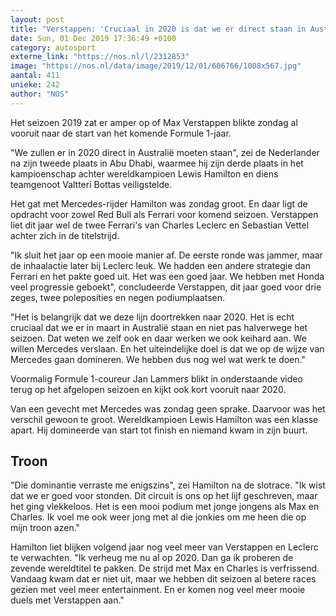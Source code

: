 ```yaml
---
layout: post
title: "Verstappen: 'Cruciaal in 2020 is dat we er direct staan in Australië'"
date: Sun, 01 Dec 2019 17:36:49 +0100
category: autosport
externe_link: "https://nos.nl/l/2312853"
image: "https://nos.nl/data/image/2019/12/01/606766/1008x567.jpg"
aantal: 411
unieke: 242
author: "NOS"
---
```


<p>Het seizoen 2019 zat er amper op of Max Verstappen blikte zondag al vooruit naar de start van het komende Formule 1-jaar.</p>
<p>"We zullen er in 2020 direct in Australië moeten staan", zei de Nederlander na zijn tweede plaats in Abu Dhabi, waarmee hij zijn derde plaats in het kampioenschap achter wereldkampioen Lewis Hamilton en diens teamgenoot Valtteri Bottas veiligstelde.</p>
<p>Het gat met Mercedes-rijder Hamilton was zondag groot. En daar ligt de opdracht voor zowel Red Bull als Ferrari voor komend seizoen. Verstappen liet dit jaar wel de twee Ferrari's van Charles Leclerc en Sebastian Vettel achter zich in de titelstrijd.</p>
<p>"Ik sluit het jaar op een mooie manier af. De eerste ronde was jammer, maar de inhaalactie later bij Leclerc leuk. We hadden een andere strategie dan Ferrari en het pakte goed uit. Het was een goed jaar. We hebben met Honda veel progressie geboekt", concludeerde Verstappen, dit jaar goed voor drie zeges, twee poleposities en negen podiumplaatsen.</p>
<p>"Het is belangrijk dat we deze lijn doortrekken naar 2020. Het is echt cruciaal dat we er in maart in Australië staan en niet pas halverwege het seizoen. Dat weten we zelf ook en daar werken we ook keihard aan. We willen Mercedes verslaan. En het uiteindelijke doel is dat we op de wijze van Mercedes gaan domineren. We hebben dus nog wel wat werk te doen."</p>
<p>Voormalig Formule 1-coureur Jan Lammers blikt in onderstaande video terug op het afgelopen seizoen en kijkt ook kort vooruit naar 2020.</p>
<p>Van een gevecht met Mercedes was zondag geen sprake. Daarvoor was het verschil gewoon te groot. Wereldkampioen Lewis Hamilton was een klasse apart. Hij domineerde van start tot finish en niemand kwam in zijn buurt.</p>
<h2>Troon</h2>
<p>"Die dominantie verraste me enigszins", zei Hamilton na de slotrace. "Ik wist dat we er goed voor stonden. Dit circuit is ons op het lijf geschreven, maar het ging vlekkeloos. Het is een mooi podium met jonge jongens als Max en Charles. Ik voel me ook weer jong met al die jonkies om me heen die op mijn troon azen."</p>
<p>Hamilton liet blijken volgend jaar nog veel meer van Verstappen en Leclerc te verwachten. "Ik verheug me nu al op 2020. Dan ga ik proberen de zevende wereldtitel te pakken. De strijd met Max en Charles is verfrissend. Vandaag kwam dat er niet uit, maar we hebben dit seizoen al betere races gezien met veel meer entertainment. En er komen nog veel meer mooie duels met Verstappen aan."</p>
